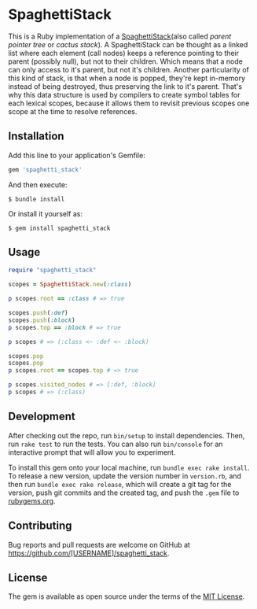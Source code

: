 # SpaghettiStack

This is a Ruby implementation of a [SpaghettiStack](https://en.wikipedia.org/wiki/Parent_pointer_tree)(also called *parent pointer tree* or *cactus stack*). A SpaghettiStack can be thought as a linked list where each element (call nodes) keeps a reference pointing to their parent (possibly null), but not to their children. Which means that a node can only access to it's parent, but not it's children. 
Another particularity of this kind of stack, is that when a node is popped, they're kept in-memory instead of being destroyed, thus preserving the link to it's parent. That's why this data structure is used by compilers to create symbol tables for each lexical scopes, because it allows them to revisit previous scopes one scope at the time to resolve references.
## Installation

Add this line to your application's Gemfile:

```ruby
gem 'spaghetti_stack'
```

And then execute:

    $ bundle install

Or install it yourself as:

    $ gem install spaghetti_stack

## Usage

```ruby
require "spaghetti_stack"

scopes = SpaghettiStack.new(:class)

p scopes.root == :class # => true

scopes.push(:def)
scopes.push(:block)
p scopes.top == :block # => true

p scopes # => (:class <~ :def <~ :block)

scopes.pop
scopes.pop
p scopes.root == scopes.top # => true

p scopes.visited_nodes # => [:def, :block]
p scopes # => (:class)
```

## Development

After checking out the repo, run `bin/setup` to install dependencies. Then, run `rake test` to run the tests. You can also run `bin/console` for an interactive prompt that will allow you to experiment.

To install this gem onto your local machine, run `bundle exec rake install`. To release a new version, update the version number in `version.rb`, and then run `bundle exec rake release`, which will create a git tag for the version, push git commits and the created tag, and push the `.gem` file to [rubygems.org](https://rubygems.org).

## Contributing

Bug reports and pull requests are welcome on GitHub at https://github.com/[USERNAME]/spaghetti_stack.

## License

The gem is available as open source under the terms of the [MIT License](https://opensource.org/licenses/MIT).
